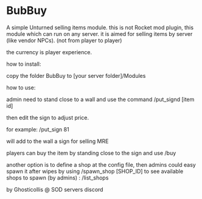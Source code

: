 # BubBuy

A simple Unturned selling items module.
this is not Rocket mod plugin, this module which can run on any server.
it is aimed for selling items by server (like vendor NPCs). (not from player to player)

the currency is player experience.

how to install:

copy the folder BubBuy to [your server folder]/Modules

how to use:

admin need to stand close to a wall and use the command /put_signd [item id] 

then edit the sign to adjust price.

for example: /put_sign 81

will add to the wall a sign for selling MRE


players can buy the item by standing close to the sign and use /buy 

another option is to define a shop at the config file, then admins could easy spawn it after wipes by using /spawn_shop [SHOP_ID]
to see available shops to spawn (by admins) : /list_shops

by Ghosticollis @ SOD servers discord
